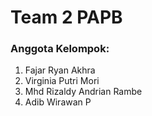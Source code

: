 # Team 2 PAPB
### Anggota Kelompok:
1. Fajar Ryan Akhra
2. Virginia Putri Mori
3. Mhd Rizaldy Andrian Rambe
4. Adib Wirawan P
